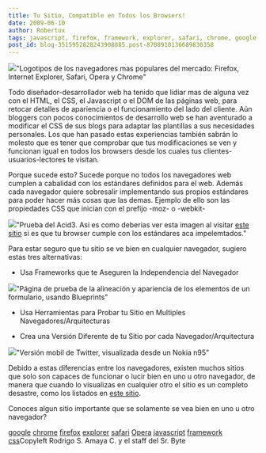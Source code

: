 ```yaml
---
title: Tu Sitio, Compatible en Todos los Browsers!
date: 2009-06-10
author: Robertux
tags: javascript, firefox, framework, explorer, safari, chrome, google, Opera, css
post_id: blog-3515952828243908885.post-8708910136689830358
---
```


[![](http://4.bp.blogspot.com/_jH77WNrMVRA/Siymb7gqwCI/AAAAAAAAFtA/d-rNTzrK0NM/s400/browsers.png)](http://4.bp.blogspot.com/_jH77WNrMVRA/Siymb7gqwCI/AAAAAAAAFtA/d-rNTzrK0NM/s1600-h/browsers.png)"Logotipos de los
      navegadores mas populares del mercado: Firefox, Internet Explorer, Safari, Opera y
      Chrome"

Todo
      diseñador-desarrollador web ha tenido que lidiar mas de alguna vez con el HTML, el CSS, el
      Javascript o el DOM de las páginas web, para retocar detalles de apariencia o el
      funcionamiento del lado del cliente. Aún bloggers con pocos conocimientos de desarrollo web se
      han aventurado a modificar el CSS de sus blogs para adaptar las plantillas a sus necesidades
      personales. Los que han pasado estas experiencias también sabrán lo molesto que es tener que
      comprobar que tus modificaciones se ven y funcionan igual en todos los browsers desde los
      cuales tus clientes-usuarios-lectores te visitan.

Porque sucede esto?
      Sucede porque no todos los navegadores web cumplen a cabalidad con los estándares definidos
      para el web. Además cada navegador quiere sobresalir implementando sus propios estándares para
      poder hacer más cosas que las demas. Ejemplo de ello son las propiedades CSS que inician con
      el prefijo -moz- o -webkit-

[![](http://1.bp.blogspot.com/_jH77WNrMVRA/Si810qCVfQI/AAAAAAAAFtI/7Ki22CkyW1k/s400/acid3.png)](http://1.bp.blogspot.com/_jH77WNrMVRA/Si810qCVfQI/AAAAAAAAFtI/7Ki22CkyW1k/s1600-h/acid3.png)"Prueba del Acid3. Asi es
      como deberias ver esta imagen al visitar [este sitio](http://acid3.acidtests.org/) si es que tu browser cumple con los estándares aca impelemtados."

Para estar seguro que tu sitio se ve bien en cualquier
      navegador, sugiero estas tres alternativas:

- Usa Frameworks que te Aseguren la Independencia del Navegador

[![](http://2.bp.blogspot.com/_jH77WNrMVRA/Si9cXLdcggI/AAAAAAAAFtQ/tzNWPRRxoWU/s400/csstest.png)](http://2.bp.blogspot.com/_jH77WNrMVRA/Si9cXLdcggI/AAAAAAAAFtQ/tzNWPRRxoWU/s1600-h/csstest.png)"Página de prueba de la alineación y apariencia
      de los elementos de un formulario, usando Blueprints"

- Usa Herramientas para Probar tu Sitio en Multiples Navegadores/Arquitecturas

- Crea una Versión Diferente de tu Sitio por cada Navegador/Arquitectura

[![](http://1.bp.blogspot.com/_jH77WNrMVRA/Si9zN0PgSGI/AAAAAAAAFtY/zZq57EAwPS8/s400/nokiatwitter.jpg)](http://1.bp.blogspot.com/_jH77WNrMVRA/Si9zN0PgSGI/AAAAAAAAFtY/zZq57EAwPS8/s1600-h/nokiatwitter.jpg)"Versión mobil de Twitter,
      visualizada desde un Nokia n95"

Debido a estas diferencias entre los navegadores, existen muchos sitios que solo son
      capaces de funcionar o lucir bien en uno u otro navegador, de manera que cuando lo visualizas
      en cualquier otro el sitio es un completo desastre, como los listados en [este sitio](http://toastytech.com/good/badsitelistframe.html).

Conoces algun sitio importante que se solamente se vea bien en uno u otro
      navegador?

[google](http://www.blogalaxia.com/tags/google) [chrome](http://www.blogalaxia.com/tags/chrome) [firefox](http://www.blogalaxia.com/tags/firefox) [explorer](http://www.blogalaxia.com/tags/explorer) [safari](http://www.blogalaxia.com/tags/safari) [Opera](http://www.blogalaxia.com/tags/opera) [javascript](http://www.blogalaxia.com/tags/javascript) [framework](http://www.blogalaxia.com/tags/framework) [css](http://www.blogalaxia.com/tags/css)Copyleft Rodrigo S. Amaya C.
      y el staff del Sr. Byte